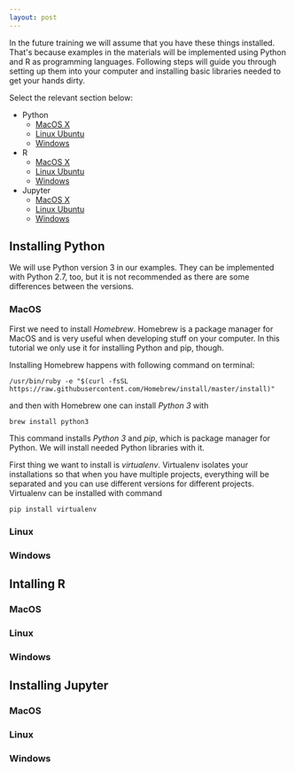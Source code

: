 ```yaml
---
layout: post
---
```


In the future training we will assume that you have these things installed. That's because examples in the materials will be  implemented using Python and R as programming languages. Following steps will guide you through setting up them into your computer and installing basic libraries needed to get your hands dirty.

Select the relevant section below:
* Python
    * [MacOS X](#macos)
    * [Linux Ubuntu](#linux)
    * [Windows](#windows)
* R
    * [MacOS X](#macos-1)
    * [Linux Ubuntu](#linux-1)
    * [Windows](#windows-1)
* Jupyter
    * [MacOS X](#macos-2)
    * [Linux Ubuntu](#linux-2)
    * [Windows](#windows-2)

## Installing Python
We will use Python version 3 in our examples. They can be implemented with Python 2.7, too, but it is not recommended as there are some differences between the versions.

### MacOS 
First we need to install _Homebrew_. Homebrew is a package manager for MacOS and is very useful when developing stuff on your computer. In this tutorial we only use it for installing Python and pip, though.

Installing Homebrew happens with following command on terminal:

```console
/usr/bin/ruby -e "$(curl -fsSL https://raw.githubusercontent.com/Homebrew/install/master/install)"
```

and then with Homebrew one can install _Python 3_ with

```console
brew install python3
```

This command installs _Python 3_ and _pip_, which is package manager for Python. We will install needed Python libraries with it. 

First thing we want to install is _virtualenv_. Virtualenv isolates your installations so that when you have multiple projects, everything will be separated and you can use different versions for different projects. Virtualenv can be installed with command

```console
pip install virtualenv
```

### Linux

### Windows

## Intalling R

### MacOS 

### Linux

### Windows

## Installing Jupyter
### MacOS 

### Linux

### Windows